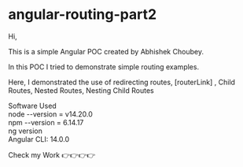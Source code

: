 # angular-routing-part2

Hi, <br/>

This is a simple Angular POC created by Abhishek Choubey. <br/>

In this POC I tried to demonstrate simple routing examples. <br/>

Here, I demonstrated the use of redirecting routes, [routerLink] , Child Routes, Nested Routes, Nesting Child Routes <br/>


Software Used <br/>
node --version = v14.20.0 <br/>
npm --version = 6.14.17 <br/>
ng version <br/>
Angular CLI: 14.0.0 <br/>

Check my Work 👉👉👉👉  

<br/>
